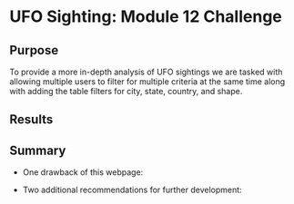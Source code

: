 # UFO Sighting: Module 12 Challenge

## Purpose

To provide a more in-depth analysis of UFO sightings we are tasked with allowing multiple users to filter for multiple criteria at the same time along with adding the table filters for city, state, country, and shape. 

## Results

## Summary

- One drawback of this webpage:


- Two additional recommendations for further development:
